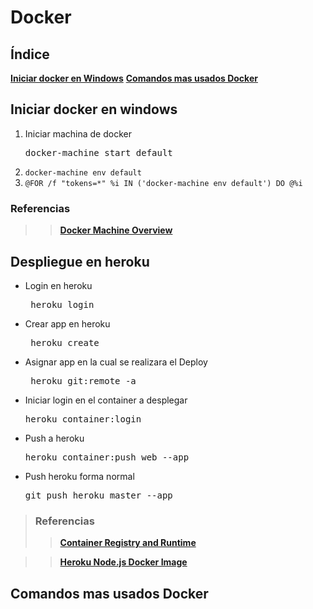 # Docker #

## Índice
[**Iniciar docker en Windows**](#iniciar-docker-en-windows)
[**Comandos mas usados Docker**](#comandos-mas-usados-docker)

## Iniciar docker en windows 
1. Iniciar machina de docker 
    <pre>docker-machine start default</pre>
2. `docker-machine env default`
3. `@FOR /f "tokens=*" %i IN ('docker-machine env default') DO @%i`

### Referencias
>>**[Docker Machine Overview](https://docs.docker.com/machine/overview/)**

## Despliegue en heroku
* Login en heroku
    <pre> heroku login</pre>
* Crear app en heroku
    <pre> heroku create <nombre app></pre>
* Asignar app en la cual se realizara el Deploy
    <pre> heroku git:remote -a  <nombre app></pre>
* Iniciar login en el container a desplegar 
    <pre>heroku container:login</pre>
* Push a heroku
    <pre>heroku container:push web --app <nombre app></pre>
* Push heroku forma normal
    <pre>git push heroku master --app <nombre app></pre>

>### Referencias
>> **[Container Registry and Runtime](https://devcenter.heroku.com/articles/container-registry-and-runtime)**

>> **[Heroku Node.js Docker Image](https://hub.docker.com/r/heroku/nodejs/)** 

## Comandos mas usados Docker